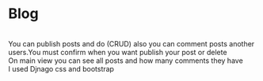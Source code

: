 # Blog
<br>
You can publish posts and do (CRUD) also you can comment posts another users.You must confirm when you want publish your post or delete <br>
On main view you can see all posts and how many comments they have <br>
I used Djnago css and bootstrap
